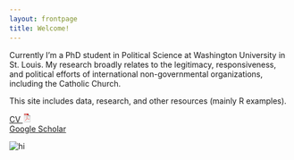 ```yaml
---
layout: frontpage
title: Welcome!
---
```


Currently I’m a PhD student in Political Science at Washington University in St. Louis. My research broadly relates to the legitimacy, responsiveness, and political efforts of international non-governmental organizations, including the Catholic Church.

This site includes data, research, and other resources (mainly R examples).

[CV ![CV as pdf](pages/icons16/pdf-icon.png)](assets/JeffZiegler_CV.pdf)<br/>
[Google Scholar](https://scholar.google.com/citations?user=PE2j3DcAAAAJ&hl=sv)<br/>

<img src="../assets/pics/homepagePhoto.jpg" alt="hi" class="inline"/>
